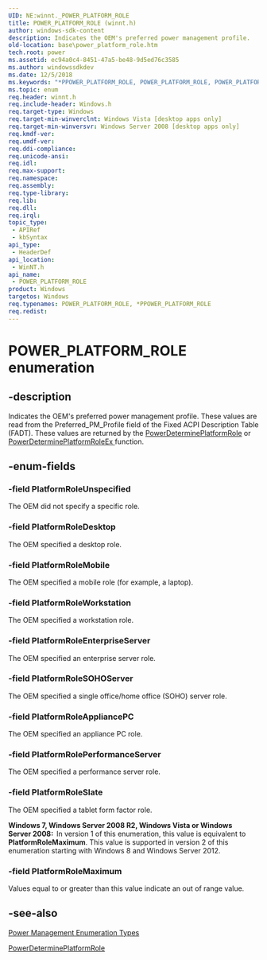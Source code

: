 ```yaml
---
UID: NE:winnt._POWER_PLATFORM_ROLE
title: POWER_PLATFORM_ROLE (winnt.h)
author: windows-sdk-content
description: Indicates the OEM's preferred power management profile.
old-location: base\power_platform_role.htm
tech.root: power
ms.assetid: ec94a0c4-8451-47a5-be48-9d5ed76c3585
ms.author: windowssdkdev
ms.date: 12/5/2018
ms.keywords: "*PPOWER_PLATFORM_ROLE, POWER_PLATFORM_ROLE, POWER_PLATFORM_ROLE enumeration, PlatformRoleAppliancePC, PlatformRoleDesktop, PlatformRoleEnterpriseServer, PlatformRoleMaximum, PlatformRoleMobile, PlatformRolePerformanceServer, PlatformRoleSOHOServer, PlatformRoleSlate, PlatformRoleUnspecified, PlatformRoleWorkstation, base.power_platform_role, winnt/POWER_PLATFORM_ROLE, winnt/PlatformRoleAppliancePC, winnt/PlatformRoleDesktop, winnt/PlatformRoleEnterpriseServer, winnt/PlatformRoleMaximum, winnt/PlatformRoleMobile, winnt/PlatformRolePerformanceServer, winnt/PlatformRoleSOHOServer, winnt/PlatformRoleSlate, winnt/PlatformRoleUnspecified, winnt/PlatformRoleWorkstation"
ms.topic: enum
req.header: winnt.h
req.include-header: Windows.h
req.target-type: Windows
req.target-min-winverclnt: Windows Vista [desktop apps only]
req.target-min-winversvr: Windows Server 2008 [desktop apps only]
req.kmdf-ver: 
req.umdf-ver: 
req.ddi-compliance: 
req.unicode-ansi: 
req.idl: 
req.max-support: 
req.namespace: 
req.assembly: 
req.type-library: 
req.lib: 
req.dll: 
req.irql: 
topic_type:
 - APIRef
 - kbSyntax
api_type:
 - HeaderDef
api_location:
 - WinNT.h
api_name:
 - POWER_PLATFORM_ROLE
product: Windows
targetos: Windows
req.typenames: POWER_PLATFORM_ROLE, *PPOWER_PLATFORM_ROLE
req.redist: 
---
```


# POWER_PLATFORM_ROLE enumeration


## -description


Indicates the OEM's preferred power management profile. These values are read from the 
    Preferred_PM_Profile field of the Fixed ACPI Description Table (FADT). These values are returned by the 
    <a href="https://msdn.microsoft.com/a0311454-3908-49a6-95c0-c118dca259ac">PowerDeterminePlatformRole</a> or <a href="https://msdn.microsoft.com/64b597d3-ca7a-4ff7-8527-72c3625147cd">PowerDeterminePlatformRoleEx </a>       function.


## -enum-fields




### -field PlatformRoleUnspecified

The OEM did not specify a specific role.


### -field PlatformRoleDesktop

The OEM specified a desktop role.


### -field PlatformRoleMobile

The OEM specified a mobile role (for example, a laptop).


### -field PlatformRoleWorkstation

The OEM specified a workstation role.


### -field PlatformRoleEnterpriseServer

The OEM specified an enterprise server role.


### -field PlatformRoleSOHOServer

The OEM specified a single office/home office (SOHO) server role.


### -field PlatformRoleAppliancePC

The OEM specified an appliance PC role.


### -field PlatformRolePerformanceServer

The OEM specified a performance server role.


### -field PlatformRoleSlate

The OEM specified a tablet form factor role.

<b>Windows 7, Windows Server 2008 R2, Windows Vista or Windows Server 2008:  </b>In version 1 of this enumeration, this value is equivalent to <b>PlatformRoleMaximum</b>. This value is supported in version 2 of this enumeration starting with Windows 8 and Windows Server 2012.


### -field PlatformRoleMaximum

Values equal to or greater than this value indicate an out of range value.


## -see-also




<a href="https://msdn.microsoft.com/f78cd97f-586f-4091-ab4a-5f109a0f679a">Power Management Enumeration Types</a>



<a href="https://msdn.microsoft.com/a0311454-3908-49a6-95c0-c118dca259ac">PowerDeterminePlatformRole</a>
 

 

